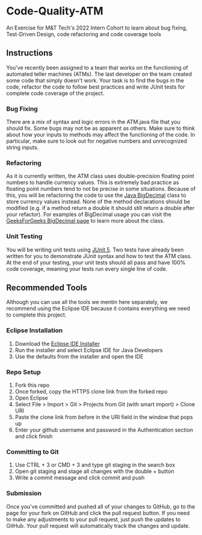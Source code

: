 # Code-Quality-ATM
An Exercise for M&amp;T Tech's 2022 Intern Cohort to learn about bug fixing, Test-Driven Design, code refactoring and code coverage tools

## Instructions
You've recently been assigned to a team that works on the functioning of automated teller machines (ATMs). The last developer on the team created some code that simply doesn't work. Your task is to find the bugs in the code, refactor the code to follow best practices and write JUnit tests for complete code coverage of the project.

### Bug Fixing
There are a mix of syntax and logic errors in the ATM.java file that you should fix. Some bugs may not be as apparent as others. Make sure to think about how your inputs to methods may affect the functioning of the code. In particular, make sure to look out for negative numbers and unrecognized string inputs.

### Refactoring
As it is currently written, the ATM class uses double-precision floating point numbers to handle currency values. This is extremely bad practice as floating point numbers tend to not be precise in some situations. Because of this, you will be refactoring the code to use the [Java BigDecimal](https://docs.oracle.com/javase/8/docs/api/java/math/BigDecimal.html) class to store currency values instead. None of the method declarations should be modified (e.g. if a method return a double it should still return a double after your refactor). For examples of BigDecimal usage you can visit the [GeeksForGeeks BigDecimal page](https://www.geeksforgeeks.org/bigdecimal-class-java/) to learn more about the class.

### Unit Testing
You will be writing unit tests using [JUnit 5](https://junit.org/junit5/docs/current/user-guide/). Two tests have already been written for you to demonstrate JUnit syntax and how to test the ATM class. At the end of your testing, your unit tests should all pass and have 100% code coverage, meaning your tests run every single line of code.

## Recommended Tools
Although you can use all the tools we mentin here separately, we recommend using the Eclipse IDE because it contains everything we need to complete this project.

### Eclipse Installation
1. Download the [Eclipse IDE Installer](https://www.eclipse.org/downloads/packages/installer)
2. Run the installer and select Eclipse IDE for Java Developers
3. Use the defaults from the installer and open the IDE

### Repo Setup
1. Fork this repo
2. Once forked, copy the HTTPS clone link from the forked repo
3. Open Eclipse
4. Select File > Import > Git > Projects from Git (with smart import) > Clone URI
5. Paste the clone link from before in the URI field in the window that pops up
6. Enter your github username and password in the Authentication section and click finish

### Committing to Git
1. Use CTRL + 3 or CMD + 3 and type git staging in the search box
2. Open git staging and stage all changes with the double + button
3. Write a commit message and click commit and push

### Submission
Once you've committed and pushed all of your changes to GitHub, go to the page for your fork on GitHub and click the pull request button. If you need to make any adjustments to your pull request, just push the updates to GitHub. Your pull request will automatically track the changes and update. 
